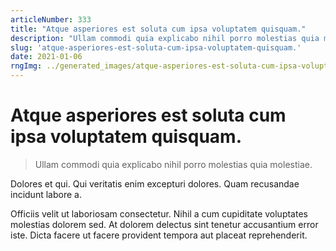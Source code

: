 ```yaml
---
articleNumber: 333
title: "Atque asperiores est soluta cum ipsa voluptatem quisquam."
description: "Ullam commodi quia explicabo nihil porro molestias quia molestiae."
slug: 'atque-asperiores-est-soluta-cum-ipsa-voluptatem-quisquam.'
date: 2021-01-06
rngImg: ../generated_images/atque-asperiores-est-soluta-cum-ipsa-voluptatem-quisquam..jpg
---
```


# Atque asperiores est soluta cum ipsa voluptatem quisquam.

> Ullam commodi quia explicabo nihil porro molestias quia molestiae.

Dolores et qui. Qui veritatis enim excepturi dolores. Quam recusandae incidunt labore a.
 Officiis velit ut laboriosam consectetur. Nihil a cum cupiditate voluptates molestias dolorem sed. At dolorem delectus sint tenetur accusantium error iste. Dicta facere ut facere provident tempora aut placeat reprehenderit.
